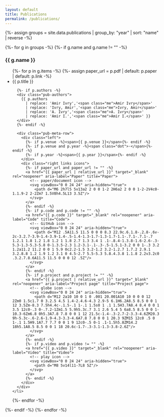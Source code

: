 ```yaml
---
layout: default
title: Publications
permalink: /publications/
---
```


{%- assign groups = site.data.publications | group_by: "year" | sort: "name" | reverse -%}

{%- for g in groups -%}
  {%- if g.name and g.name != "" -%}
<h3 class="pub-year">{{ g.name }}</h3>

<ul class="pubs">
  {%- for p in g.items -%}
    {%- assign paper_url = p.pdf | default: p.paper | default: p.link -%}
    <li>
      <div class="pub-title">{{ p.title }}</div>

      {%- if p.authors -%}
      <div class="pub-authors">
        {{ p.authors
          | replace: 'Amir Ivry','<span class="me">Amir Ivry</span>'
          | replace: 'Ivry, Amir','<span class="me">Ivry, Amir</span>'
          | replace: 'A. Ivry','<span class="me">A. Ivry</span>'
          | replace: 'Amir I.','<span class="me">Amir I.</span>' }}
      </div>
      {%- endif -%}

      <div class="pub-meta-row">
        <div class="left">
          {%- if p.venue -%}<span>{{ p.venue }}</span>{%- endif -%}
          {%- if p.venue and p.year -%}<span class="dot">·</span>{%- endif -%}
          {%- if p.year -%}<span>{{ p.year }}</span>{%- endif -%}
        </div>
        <div class="right links icons">
          {%- if paper_url and paper_url != "" -%}
          <a href="{{ paper_url | relative_url }}" target="_blank" rel="noopener" aria-label="Paper" title="Paper">
            <!-- paper/document icon -->
            <svg viewBox="0 0 24 24" aria-hidden="true">
              <path d="M6 2h7l5 5v13a2 2 0 0 1-2 2H6a2 2 0 0 1-2-2V4c0-1.1.9-2 2-2Zm7 1.5V8h4.5L13 3.5Z"/>
            </svg>
          </a>
          {%- endif -%}
          {%- if p.code and p.code != "" -%}
          <a href="{{ p.code }}" target="_blank" rel="noopener" aria-label="Code" title="Code">
            <!-- GitHub icon -->
            <svg viewBox="0 0 24 24" aria-hidden="true">
              <path d="M12 .5A11.5 11.5 0 0 0 8.3 22.9c.6.1.8-.2.8-.6v-2c-3.2.7-3.9-1.4-3.9-1.4-.5-1.4-1.3-1.7-1.3-1.7-1.1-.7.1-.7.1-.7 1.2.1 1.8 1.2 1.8 1.2 1 1.8 2.7 1.3 3.4 1 .1-.8.4-1.3.8-1.6-2.6-.3-5.3-1.3-5.3-5.8 0-1.3.5-2.3 1.2-3.1-.1-.3-.5-1.5.1-3.2 0 0 1-.3 3.2 1.2a11.2 11.2 0 0 1 5.9 0c2.2-1.5 3.2-1.2 3.2-1.2.7 1.7.2 2.9.1 3.2.8.8 1.2 1.9 1.2 3.1 0 4.5-2.7 5.5-5.3 5.8.4.3.8 1.1.8 2.2v3.2c0 .3.2.7.8.6A11.5 11.5 0 0 0 12 .5Z"/>
            </svg>
          </a>
          {%- endif -%}
          {%- if p.project and p.project != "" -%}
          <a href="{{ p.project | relative_url }}" target="_blank" rel="noopener" aria-label="Project page" title="Project page">
            <!-- globe icon -->
            <svg viewBox="0 0 24 24" aria-hidden="true">
              <path d="M12 2a10 10 0 1 0 .001 20.001A10 10 0 0 0 12 2Zm0 1.5c1.7 0 3.2.5 4.5 1.4-2.4.6-4.3 2.9-5 6.1H6.2A8.5 8.5 0 0 1 12 3.5Zm-8.3 7.5h4.4c-.1.5-.1 1-.1 1.5s0 1 .1 1.5H3.7A8.4 8.4 0 0 1 3.5 12c0-.3 0-.7.2-1Zm1.5 5.9h5.3c.7 3.1 2.6 5.4 5 6a8.5 8.5 0 0 1-10.3-6Zm6.8 0h5.3A7.8 7.8 0 0 1 12 21.5c-1.4-.3-2.7-2-3.3-4.6ZM20.3 9h-5.3c-.6-2.6-1.9-4.3-3.3-4.6A7.8 7.8 0 0 1 20.3 9ZM15 12c0 .5 0 1-.1 1.5H9.1A7.7 7.7 0 0 1 9 12c0-.5 0-1 .1-1.5h5.8ZM14.2 18h5.1A8.5 8.5 0 0 1 18 20.6c-1.7-.3-3.1-1.3-3.8-2.6Z"/>
            </svg>
          </a>
          {%- endif -%}
          {%- if p.video and p.video != "" -%}
          <a href="{{ p.video }}" target="_blank" rel="noopener" aria-label="Video" title="Video">
            <!-- play icon -->
            <svg viewBox="0 0 24 24" aria-hidden="true">
              <path d="M8 5v14l11-7L8 5Z"/>
            </svg>
          </a>
          {%- endif -%}
        </div>
      </div>
    </li>
  {%- endfor -%}
</ul>
  {%- endif -%}
{%- endfor -%}
